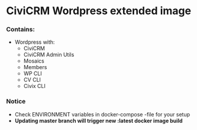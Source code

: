 # CiviCRM Wordpress extended image

### Contains:

* Wordpress with:
  * CiviCRM
  * CiviCRM Admin Utils
  * Mosaics
  * Members
  * WP CLI
  * CV CLI
  * Civix CLI

### Notice

* Check ENVIRONMENT variables in docker-compose -file for your setup
* **Updating master branch will trigger new :latest docker image build**

